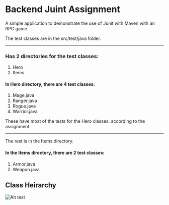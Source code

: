 # Backend Juint Assignment

A simple application to demonstrate the use of Junit with Maven with an RPG game.


The test classes are in the src/test/java folder.

____________________________________________________

### Has 2 directories for the test classes:
1. Hero
2. Items

#### In Hero directory, there are 4 test classes:

1. Mage.java
2. Ranger.java
3. Rogue.java
4. Warrior.java

These have most of the tests for the Hero classes. according to the assignment
______________________________________

The rest is in the Items directory.
#### In the Items directory, there are 2 test classes:
1. Armor.java
2. Weapon.java


## Class Heirarchy
![Alt text](public/java.png?raw=true "Class Heirarchy")
